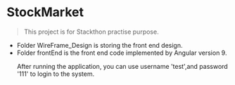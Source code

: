 # StockMarket
> This project is for Stackthon practise purpose.

<ul>
    <li>Folder WireFrame_Design is storing the front end design.</li>
    <li>
        Folder frontEnd is the front end code implemented by Angular version 9.
        <p>After running the application, you can use username 'test',and password '111' to login to the system.</p>
    </li>
</ul>



